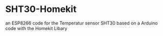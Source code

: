 # SHT30-Homekit
an ESP8266 code for the Temperatur sensor SHT30 based on a Arduino code with the Homekit Libary


